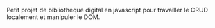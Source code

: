 Petit projet de bibliotheque digital en javascript pour travailler le CRUD localement et manipuler le DOM.
